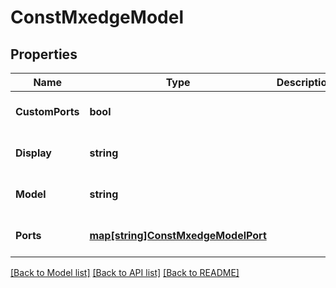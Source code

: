 # ConstMxedgeModel

## Properties
Name | Type | Description | Notes
------------ | ------------- | ------------- | -------------
**CustomPorts** | **bool** |  | [optional] [default to null]
**Display** | **string** |  | [optional] [default to null]
**Model** | **string** |  | [optional] [default to null]
**Ports** | [**map[string]ConstMxedgeModelPort**](const_mxedge_model_port.md) |  | [optional] [default to null]

[[Back to Model list]](../README.md#documentation-for-models) [[Back to API list]](../README.md#documentation-for-api-endpoints) [[Back to README]](../README.md)

